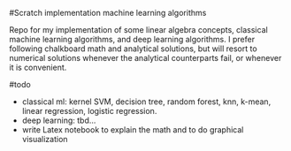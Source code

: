 #Scratch implementation machine learning algorithms

Repo for my implementation of some linear algebra concepts, classical machine learning algorithms, and deep learning algorithms.
I prefer following chalkboard math and analytical solutions, but will resort to numerical solutions whenever the analytical counterparts fail, or whenever it is convenient. 

#todo
- classical ml: kernel SVM, decision tree, random forest, knn, k-mean, linear regression, logistic regression.
- deep learning: tbd...
- write Latex notebook to explain the math and to do graphical visualization